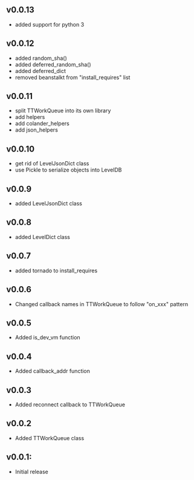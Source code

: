 ## v0.0.13
* added support for python 3

## v0.0.12
* added random_sha()
* added deferred_random_sha()
* added deferred_dict
* removed beanstalkt from "install_requires" list

## v0.0.11
* split TTWorkQueue into its own library
* add helpers
* add colander_helpers
* add json_helpers

## v0.0.10
* get rid of LevelJsonDict class
* use Pickle to serialize objects into LevelDB

## v0.0.9
* added LevelJsonDict class

## v0.0.8
* added LevelDict class

## v0.0.7
* added tornado to install_requires

## v0.0.6
* Changed callback names in TTWorkQueue to follow "on_xxx" pattern

## v0.0.5
* Added is_dev_vm function

## v0.0.4
* Added callback_addr function

## v0.0.3
* Added reconnect callback to TTWorkQueue

## v0.0.2

* Added TTWorkQueue class

## v0.0.1:

* Initial release
